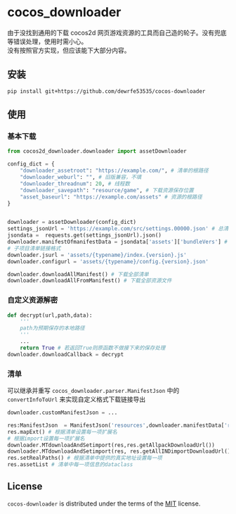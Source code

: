 # cocos_downloader

由于没找到通用的下载 cocos2d 网页游戏资源的工具而自己造的轮子。没有兜底等错误处理，使用时需小心。   
没有按照官方实现，但应该能下大部分内容。
 

## 安装

```console
pip install git+https://github.com/dewrfe53535/cocos-downloader
```

## 使用

### 基本下载

```python
from cocos2d_downloader.downloader import assetDownloader

config_dict = {
    "downloader_assetroot": "https://example.com/", # 清单的根路径
    "downloader_weburl": "", # 旧版兼容，不填
    "downloader_threadnum": 20, # 线程数
    "downloader_savepath": "resource/game", # 下载资源保存位置
    "asset_baseurl": "https://example.com/assets" # 资源的根路径
}


downloader = assetDownloader(config_dict)
settings_jsonUrl = 'https://example.com/src/settings.00000.json' # 总清单位置
jsondata =  requests.get(settings_jsonUrl).json()
downloader.manifestOfmanifestData = jsondata['assets']['bundleVers'] # 总清单字典
# 子项目清单链接格式
downloader.jsurl = 'assets/{typename}/index.{version}.js' 
downloader.configurl = 'assets/{typename}/config.{version}.json'

downloader.downloadAllManifest() # 下载全部清单
downloader.downloadAllFromManifest() # 下载全部资源文件
```

### 自定义资源解密

```python
def decrypt(url,path,data):
    '''
    path为预期保存的本地路径
    '''
    ...
    return True # 若返回True则原函数不做接下来的保存处理
downloader.downloadCallback = decrypt
```

### 清单

  可以继承并重写 `cocos_downloader.parser.ManifestJson` 中的 `convertInfoToUrl` 来实现自定义格式下载链接导出

```python
downloader.customManifestJson = ...
```

```python
res:ManifestJson  = ManifestJson('resources',downloader.manifestData['resources']) # 加载清单
res.mapExt() # 根据清单设置每一项扩展名
# 根据import设置每一项扩展名
downloader.MTdownloadAndSetimport(res,res.getAllpackDownloadUrl())
downloader.MTdownloadAndSetimport(res, res.getAllINDimportDownloadUrl())
res.setRealPaths() # 根据清单中提供的真实地址设置每一项 
res.assetList # 清单中每一项信息的dataclass 
```

## License

`cocos-downloader` is distributed under the terms of the [MIT](https://spdx.org/licenses/MIT.html) license.
